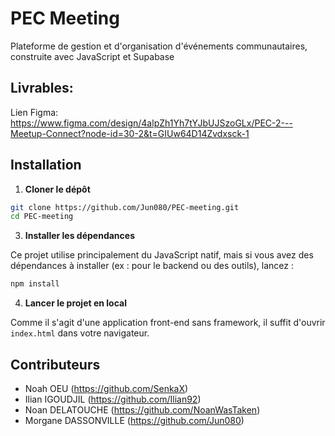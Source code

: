 # PEC Meeting
Plateforme de gestion et d'organisation d'événements communautaires, construite avec JavaScript et Supabase

## Livrables:
Lien Figma: https://www.figma.com/design/4alpZh1Yh7tYJbUJSzoGLx/PEC-2---Meetup-Connect?node-id=30-2&t=GIUw64D14Zvdxsck-1

## Installation

1. **Cloner le dépôt**

```bash
git clone https://github.com/Jun080/PEC-meeting.git
cd PEC-meeting
```

3. **Installer les dépendances**

Ce projet utilise principalement du JavaScript natif, mais si vous avez des dépendances à installer (ex : pour le backend ou des outils), lancez :

```bash
npm install
```

4. **Lancer le projet en local**

Comme il s'agit d'une application front-end sans framework, il suffit d'ouvrir `index.html` dans votre navigateur.


## Contributeurs
- Noah OEU (https://github.com/SenkaX)
- Ilian IGOUDJIL (https://github.com/Ilian92)
- Noan DELATOUCHE (https://github.com/NoanWasTaken)
- Morgane DASSONVILLE (https://github.com/Jun080)
